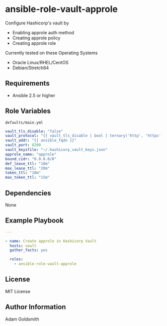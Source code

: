 # ansible-role-vault-approle

Configure Hashicorp's vault by
* Enabling approle auth method
* Creating approle policy
* Creating approle role

Currently tested on these Operating Systems
* Oracle Linux/RHEL/CentOS
* Debian/Stretch64

## Requirements

* Ansible 2.5 or higher

## Role Variables

`defaults/main.yml`
```yaml
vault_tls_disable: "false"                                                      # Choose whether to disable TLS for vault connections (not advised)
vault_protocol: "{{ vault_tls_disable | bool | ternary('http', 'https') }}"     # HTTP/HTTPS connection to Vault service - default HTTPS
vault_addr: "{{ ansible_fqdn }}"                                                # Vault listener address
vault_port: 8200                                                                # Vault listener port
vault_keysfile: "~/.hashicorp_vault_keys.json"                                  # Local file storing master key shards
approle_name: "approle"                                                         # Approle's name
bound_cidr: "0.0.0.0/0"                                                         # Permitted addresses to use approle
def_lease_ttl: "10m"                                                            # Default lease time to live
max_lease_ttl: "20m"                                                            # Max lease time to live
token_ttl: "10m"                                                                # Token time to live
max_token_ttl: "15m"                                                            # Token max time to live
```

## Dependencies

None

## Example Playbook

```yaml
---

- name: Create approle in Hashicorp Vault
  hosts: vault
  gather_facts: yes

  roles:
    - ansible-role-vault-approle
```

## License

MIT License

## Author Information

Adam Goldsmith

